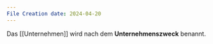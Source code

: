 ```yaml
---
File Creation date: 2024-04-20
---
```

Das [[Unternehmen]] wird nach dem **Unternehmenszweck** benannt.
